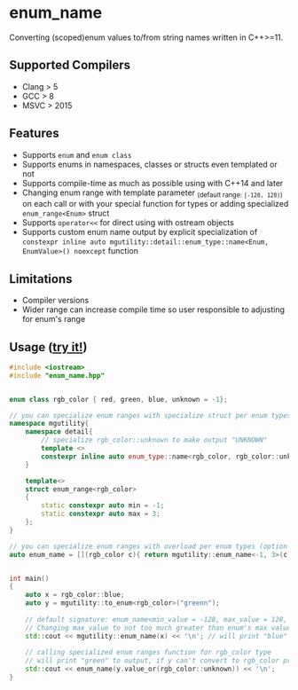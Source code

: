 # enum_name
Converting (scoped)enum values to/from string names written in C++>=11.

## Supported Compilers
* Clang > 5
* GCC > 8
* MSVC > 2015

## Features
* Supports `enum` and `enum class`
* Supports enums in namespaces, classes or structs even templated or not
* Supports compile-time as much as possible using with C++14 and later
* Changing enum range with template parameter <sub>(default range: `[-128, 128)`)</sub> on each call or with your special function for types or adding specialized `enum_range<Enum>` struct
* Supports `operator<<` for direct using with ostream objects
* Supports custom enum name output by explicit specialization of `constexpr inline auto mgutility::detail::enum_type::name<Enum, EnumValue>() noexcept` function

## Limitations
* Compiler versions
* Wider range can increase compile time so user responsible to adjusting for enum's range


## Usage ([try it!](https://godbolt.org/z/8Ye1PhKhs))
```C++
#include <iostream>
#include "enum_name.hpp"


enum class rgb_color { red, green, blue, unknown = -1};

// you can specialize enum ranges with specialize struct per enum types (option 1)
namespace mgutility{
    namespace detail{
        // specialize rgb_color::unknown to make output "UNKNOWN"
        template <>
        constexpr inline auto enum_type::name<rgb_color, rgb_color::unknown>() noexcept -> string_view { return "UNKNOWN"; }
    }

    template<>
    struct enum_range<rgb_color>
    {
        static constexpr auto min = -1;
        static constexpr auto max = 3;
    };
}

// you can specialize enum ranges with overload per enum types (option 2)
auto enum_name = [](rgb_color c){ return mgutility::enum_name<-1, 3>(c); };


int main()
{
    auto x = rgb_color::blue;
    auto y = mgutility::to_enum<rgb_color>("greenn");
    
    // default signature: enum_name<min_value = -128, max_value = 128, Enum typename>(Enum&&) 
    // Changing max_value to not too much greater than enum's max value, it will compiles faster
    std::cout << mgutility::enum_name(x) << '\n'; // will print "blue" to output
    
    // calling specialized enum ranges function for rgb_color type
    // will print "green" to output, if y can't convert to rgb_color prints "UNKNOWN"
    std::cout << enum_name(y.value_or(rgb_color::unknown)) << '\n'; 
}

```
